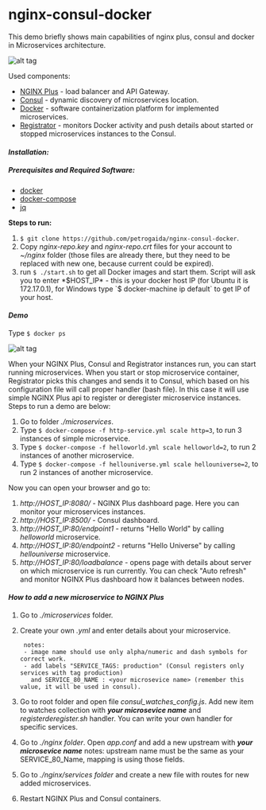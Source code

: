# nginx-consul-docker
This demo briefly shows main capabilities of nginx plus, consul and docker in Microservices architecture.

![alt tag](http://s10.postimg.org/qctsvzjkp/nginx_diagram.png)

Used components:
* [NGINX Plus](http://nginx.com/) - load balancer and API Gateway.
* [Consul](https://www.consul.io/) - dynamic discovery of microservices location.
* [Docker](https://www.docker.com/) - software containerization platform  for implemented microservices.
* [Registrator](https://github.com/gliderlabs/registrator) - monitors Docker activity and push details about started or stopped microservices instances to the Consul.

#### *Installation:*
##### Prerequisites and Required Software:

- [docker](https://www.docker.com/products/docker)
- [docker-compose](https://docs.docker.com/compose/install/)
- [jq](https://stedolan.github.io/jq/)

**Steps to run:**

1. `$ git clone https://github.com/petrogaida/nginx-consul-docker`.
2. Copy *nginx-repo.key* and *nginx-repo.crt* files for your account to *~/nginx* folder (those files are already there, but they need to be replaced with new one, because current could be expired).
3. run `$ ./start.sh` to get all Docker images and start them. Script will ask you to enter *$HOST_IP* - this is your docker host IP (for Ubuntu it is 172.17.0.1), for Windows type `$ docker-machine ip default` to get IP of your host. 

#### *Demo*
Type `$ docker ps`

![alt tag](http://s9.postimg.org/lt55l4ai7/tttt.png)

When your NGINX Plus, Consul and Registrator instances run, you can start running microservices. When you start or stop microservice container, Registrator picks this changes and sends it to Consul, which based on his configuration file will call proper handler (bash file). In this case it will use simple NGINX Plus api to register or deregister microservice instances. Steps to run a demo are below:

1. Go to folder *./microservices*.
2. Type  `$ docker-compose -f http-service.yml scale http=3`, to run 3 instances of simple microservice.
3. Type  `$ docker-compose -f helloworld.yml scale helloworld=2`, to run 2 instances of another microservice.
4. Type  `$ docker-compose -f hellouniverse.yml scale hellouniverse=2`, to run 2 instances of another microservice.

Now you can open your browser and go to:

1. *http://HOST_IP:8080/* - NGINX Plus dashboard page. Here you can monitor your microservices instances.
2. *http://HOST_IP:8500/* - Consul dashboard.
3. *http://HOST_IP:80/endpoint1* - returns "Hello World" by calling *helloworld* microservice.
4. *http://HOST_IP:80/endpoint2* - returns "Hello Universe" by calling *hellouniverse* microservice.
5. *http://HOST_IP:80/loadbalance* - opens page with details about server on which microservice is run currently. You can check "Auto refresh" and monitor NGINX Plus dashboard how it balances between nodes.

#### *How to add a new microservice to NGINX Plus*

1. Go to *./microservices* folder.
2. Create your own *<newmicroservicename>.yml* and enter details about your microservice.

        notes: 
        - image name should use only alpha/numeric and dash symbols for correct work. 
        - add labels "SERVICE_TAGS: production" (Consul registers only services with tag production) 
          and SERVICE_80_NAME : <your microsevice name> (remember this value, it will be used in consul).
3. Go to root folder and open file *consul_watches_config.js*. Add new item to watches collection with **_your microsevice name_** and *registerderegister.sh* handler. You can write your own handler for specific services.
4. Go to *./nginx folder*. Open *app.conf* and add a new upstream with **_your microsevice name_** 
    notes: upstream name must be the same as your SERVICE_80_Name, mapping is using those fields.
5. Go to *./nginx/services folder* and create a new file with routes for new added microservices.
6. Restart NGINX Plus and Consul containers.



